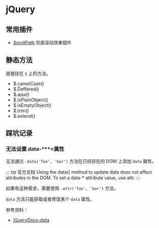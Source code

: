 # jQuery

## 常用插件

-   [ScrollPath](https://github.com/JoelBesada/scrollpath) 页面滚动效果插件

## 静态方法

直接挂在 `$` 上的方法。

-   $.camelCase()
-   $.Deffered()
-   $.ajax()
-   $.isPlainObject()
-   $.isEmptyObject()
-   $.trim()
-   $.extend()

## 踩坑记录

### 无法设置 data-\*\*\*=属性

无法通过 `.data('foo', 'bar')` 方法在已经存在的 DOM 上添加 `data` 属性。

::: tip 官方文档
Using the data() method to update data does not affect attributes in the DOM. To set a data-\* attribute value, use attr.
:::

如果有这种需求，需要使用 `.attr('foo', 'bar')` 方法。

`data` 方法只能获取或者修改某个 `data` 属性。

参考资料：

-   [jQueryDocs-data](https://api.jquery.com/data/)
